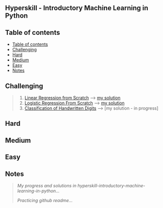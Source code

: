 ## Hyperskill - Introductory Machine Learning in Python

Table of contents
---

- [Table of contents](#table-of-contents)
- [Challenging](#challenging)
- [Hard](#hard)
- [Medium](#medium)
- [Easy](#easy)
- [Notes](#notes)

Challenging
---

> 1. [Linear Regression from Scratch](https://hyperskill.org/projects/195?track=28) --> [my solution](https://github.com/ahsanyusob/hyperskill-python-intro-ML/blob/master/challenging/Linear%20Regression%20From%20Scratch/regression.py)
> 2. [Logistic Regression From Scratch](https://hyperskill.org/projects/219) --> [my solution](https://github.com/ahsanyusob/hyperskill-python-intro-ML/blob/master/challenging/Logistic%20Regression%20From%20Scratch/logistic.py)
> 3. [Classification of Handwritten Digits](https://hyperskill.org/projects/205?track=28) --> [my solution - in progress]

Hard
---

Medium
---

Easy
---

Notes
---

> *My progress and solutions in hyperskill-introductory-machine-learning-in-python...*
>
> *Practicing github readme...*
